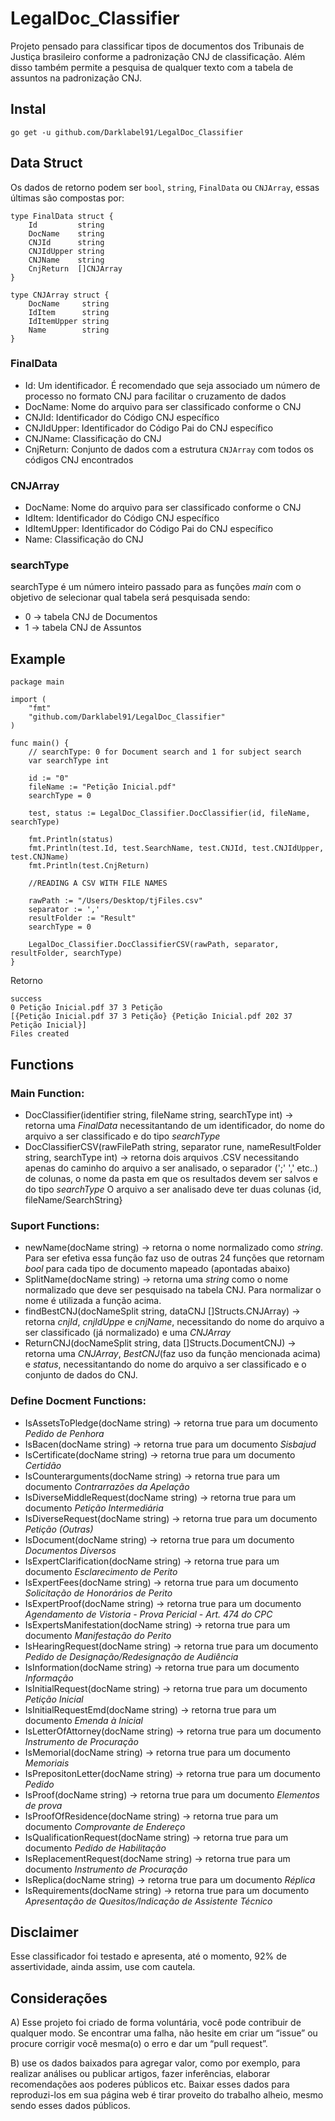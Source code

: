 # LegalDoc_Classifier
Projeto pensado para classificar tipos de documentos dos Tribunais de Justiça brasileiro conforme a padronização CNJ de classificação. Além disso também permite a pesquisa de qualquer texto com a tabela de assuntos na padronização CNJ.

## Instal
``` go get -u github.com/Darklabel91/LegalDoc_Classifier ```

## Data Struct
Os dados de retorno podem ser ```bool```, ```string```, ```FinalData``` ou ```CNJArray```, essas últimas são compostas por:

``` 
type FinalData struct {
	Id         string
	DocName    string
	CNJId      string
	CNJIdUpper string
	CNJName    string
	CnjReturn  []CNJArray
}

type CNJArray struct {
	DocName     string
	IdItem      string
	IdItemUpper string
	Name        string
}

```
### FinalData
- Id: Um identificador. É recomendado que seja associado um número de processo no formato CNJ para facilitar o cruzamento de dados
- DocName: Nome do arquivo para ser classificado conforme o CNJ
- CNJId: Identificador do Código CNJ específico
- CNJIdUpper: Identificador do Código Pai do CNJ específico
- CNJName: Classificação do CNJ
- CnjReturn: Conjunto de dados com a estrutura ```CNJArray``` com todos os códigos CNJ encontrados

### CNJArray
- DocName: Nome do arquivo para ser classificado conforme o CNJ
- IdItem: Identificador do Código CNJ específico
- IdItemUpper: Identificador do Código Pai do CNJ específico
- Name: Classificação do CNJ


### searchType
searchType é um número inteiro passado para as funções *main* com o objetivo de selecionar qual tabela será pesquisada sendo:
- 0 -> tabela CNJ de Documentos
- 1 -> tabela CNJ de Assuntos

## Example

``` 
package main

import (
	"fmt"
	"github.com/Darklabel91/LegalDoc_Classifier"
)

func main() {
	// searchType: 0 for Document search and 1 for subject search
	var searchType int 
	
	id := "0"
	fileName := "Petição Inicial.pdf"
	searchType = 0

	test, status := LegalDoc_Classifier.DocClassifier(id, fileName, searchType)

	fmt.Println(status)
	fmt.Println(test.Id, test.SearchName, test.CNJId, test.CNJIdUpper, test.CNJName)
	fmt.Println(test.CnjReturn)

	//READING A CSV WITH FILE NAMES

	rawPath := "/Users/Desktop/tjFiles.csv"
	separator := ','
	resultFolder := "Result"
	searchType = 0

	LegalDoc_Classifier.DocClassifierCSV(rawPath, separator, resultFolder, searchType)
}
 ```
Retorno
``` 
success
0 Petição Inicial.pdf 37 3 Petição
[{Petição Inicial.pdf 37 3 Petição} {Petição Inicial.pdf 202 37 Petição Inicial}]
Files created

 ```

## Functions

### Main Function:
- DocClassifier(identifier string, fileName string, searchType int)  ->  retorna uma *FinalData* necessitantando de um identificador, do nome do arquivo a ser classificado e do tipo *searchType*
- DocClassifierCSV(rawFilePath string, separator rune, nameResultFolder string, searchType int) -> retorna dois arquivos .CSV
 necessitando apenas do caminho do arquivo a ser analisado, o separador (';' ',' etc..) de colunas, o nome da pasta em que os resultados devem ser salvos e do tipo *searchType*
 O arquivo a ser analisado deve ter duas colunas {id, fileName/SearchString}
 
### Suport Functions:
- newName(docName string) -> retorna o nome normalizado como *string*. Para ser efetiva essa função faz uso de outras 24 funções que retornam *bool* para cada tipo de documento mapeado (apontadas abaixo)
- SplitName(docName string) -> retorna uma *string* como o nome normalizado que deve ser pesquisado na tabela CNJ. Para normalizar o nome é utilizada a função acima.
- findBestCNJ(docNameSplit string, dataCNJ []Structs.CNJArray) -> retorna *cnjId*, *cnjIdUppe* e *cnjName*, necessitando do nome do arquivo a ser classificado (já normalizado) e uma *CNJArray*
- ReturnCNJ(docNameSplit string, data []Structs.DocumentCNJ) -> retorna uma *CNJArray*, *BestCNJ*(faz uso da função mencionada acima) e *status*, necessitantando do nome do arquivo a ser classificado e o conjunto de dados do CNJ. 

### Define Docment Functions:
- IsAssetsToPledge(docName string)       ->  retorna true para um documento *Pedido de Penhora*
- IsBacen(docName string)                ->  retorna true para um documento *Sisbajud*
- IsCertificate(docName string)          ->  retorna true para um documento *Certidão*
- IsCounterarguments(docName string)     ->  retorna true para um documento *Contrarrazões da Apelação*
- IsDiverseMiddleRequest(docName string) ->  retorna true para um documento *Petição Intermediária*
- IsDiverseRequest(docName string)       ->  retorna true para um documento *Petição (Outras)* 
- IsDocument(docName string)             ->  retorna true para um documento *Documentos Diversos*
- IsExpertClarification(docName string)  ->  retorna true para um documento *Esclarecimento de Perito*
- IsExpertFees(docName string)           ->  retorna true para um documento *Solicitação de Honorários de Perito* 
- IsExpertProof(docName string)          ->  retorna true para um documento *Agendamento de Vistoria - Prova Pericial - Art. 474 do CPC*
- IsExpertsManifestation(docName string) ->  retorna true para um documento *Manifestação do Perito*
- IsHearingRequest(docName string)       ->  retorna true para um documento *Pedido de Designação/Redesignação de Audiência*
- IsInformation(docName string)          ->  retorna true para um documento *Informação* 
- IsInitialRequest(docName string)       ->  retorna true para um documento *Petição Inicial*
- IsInitialRequestEmd(docName string)    ->  retorna true para um documento *Emenda à Inicial*
- IsLetterOfAttorney(docName string)     ->  retorna true para um documento *Instrumento de Procuração*
- IsMemorial(docName string)             ->  retorna true para um documento *Memoriais*
- IsPrepositonLetter(docName string)     ->  retorna true para um documento *Pedido*
- IsProof(docName string)                ->  retorna true para um documento *Elementos de prova*
- IsProofOfResidence(docName string)     ->  retorna true para um documento *Comprovante de Endereço*
- IsQualificationRequest(docName string) ->  retorna true para um documento *Pedido de Habilitação*
- IsReplacementRequest(docName string)   ->  retorna true para um documento *Instrumento de Procuração*
- IsReplica(docName string)              ->  retorna true para um documento *Réplica*
- IsRequirements(docName string)         ->  retorna true para um documento *Apresentação de Quesitos/Indicação de Assistente Técnico*


## Disclaimer
Esse classificador foi testado e apresenta, até o momento, 92% de assertividade, ainda assim, use com cautela.

## Considerações
A) Esse projeto foi criado de forma voluntária, você pode contribuir de qualquer modo. Se encontrar uma falha, não hesite em criar um “issue” ou  procure corrigir você mesma(o) o erro e dar um “pull request”.

B) use os dados baixados para agregar valor, como por exemplo, para realizar análises ou publicar artigos, fazer inferências, elaborar recomendações aos poderes públicos etc. Baixar esses dados para reproduzi-los em sua página web é tirar proveito do trabalho alheio, mesmo sendo esses dados públicos.
